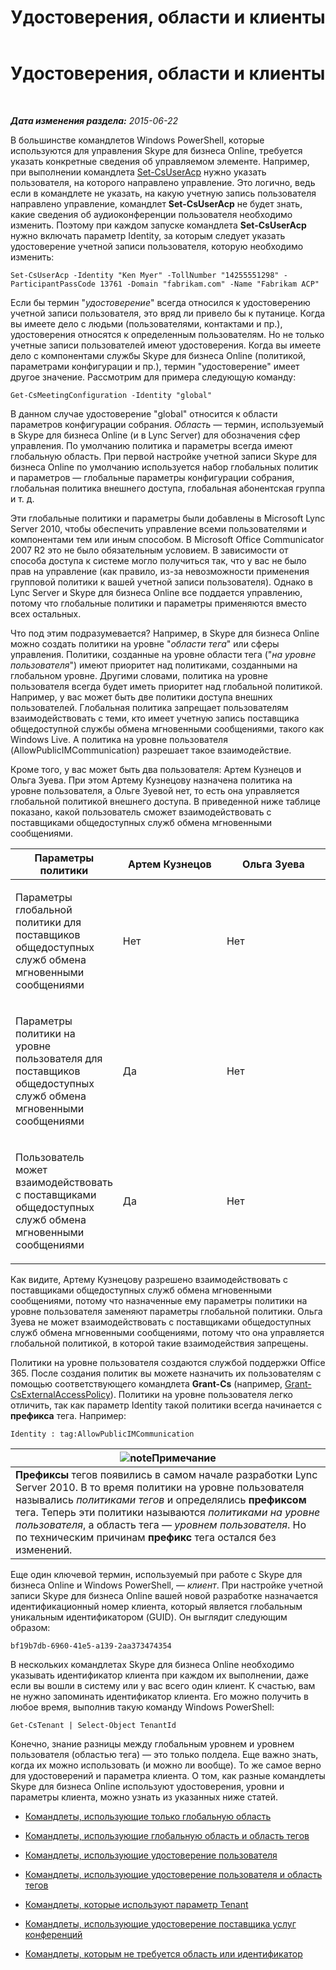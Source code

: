﻿---
title: Удостоверения, области и клиенты
TOCTitle: Удостоверения, области и клиенты
ms:assetid: 7cfa194a-2d01-4370-9b48-ee13ff597fa5
ms:mtpsurl: https://technet.microsoft.com/ru-ru/library/Dn362819(v=OCS.15)
ms:contentKeyID: 56270570
ms.date: 06/01/2017
mtps_version: v=OCS.15
ms.translationtype: HT
---

# Удостоверения, области и клиенты

 

_**Дата изменения раздела:** 2015-06-22_

В большинстве командлетов Windows PowerShell, которые используются для управления Skype для бизнеса Online, требуется указать конкретные сведения об управляемом элементе. Например, при выполнении командлета [Set-CsUserAcp](https://docs.microsoft.com/en-us/powershell/module/skype/Set-CsUserAcp) нужно указать пользователя, на которого направлено управление. Это логично, ведь если в командлете не указать, на какую учетную запись пользователя направлено управление, командлет **Set-CsUserAcp** не будет знать, какие сведения об аудиоконференции пользователя необходимо изменить. Поэтому при каждом запуске командлета **Set-CsUserAcp** нужно включать параметр Identity, за которым следует указать удостоверение учетной записи пользователя, которую необходимо изменить:

    Set-CsUserAcp -Identity "Ken Myer" -TollNumber "14255551298" -ParticipantPassCode 13761 -Domain "fabrikam.com" -Name "Fabrikam ACP"

Если бы термин "*удостоверение*" всегда относился к удостоверению учетной записи пользователя, это вряд ли привело бы к путанице. Когда вы имеете дело с людьми (пользователями, контактами и пр.), удостоверения относятся к определенным пользователям. Но не только учетные записи пользователей имеют удостоверения. Когда вы имеете дело с компонентами службы Skype для бизнеса Online (политикой, параметрами конфигурации и пр.), термин "удостоверение" имеет другое значение. Рассмотрим для примера следующую команду:

    Get-CsMeetingConfiguration -Identity "global"

В данном случае удостоверение "global" относится к области параметров конфигурации собрания. *Область* — термин, используемый в Skype для бизнеса Online (и в Lync Server) для обозначения сфер управления. По умолчанию политика и параметры всегда имеют глобальную область. При первой настройке учетной записи Skype для бизнеса Online по умолчанию используется набор глобальных политик и параметров — глобальные параметры конфигурации собрания, глобальная политика внешнего доступа, глобальная абонентская группа и т. д.

Эти глобальные политики и параметры были добавлены в Microsoft Lync Server 2010, чтобы обеспечить управление всеми пользователями и компонентами тем или иным способом. В Microsoft Office Communicator 2007 R2 это не было обязательным условием. В зависимости от способа доступа к системе могло получиться так, что у вас не было прав на управление (как правило, из-за невозможности применения групповой политики к вашей учетной записи пользователя). Однако в Lync Server и Skype для бизнеса Online все поддается управлению, потому что глобальные политики и параметры применяются вместо всех остальных.

Что под этим подразумевается? Например, в Skype для бизнеса Online можно создать политики на уровне "*области тега*" или сферы управления. Политики, созданные на уровне области тега ("*на уровне пользователя*") имеют приоритет над политиками, созданными на глобальном уровне. Другими словами, политика на уровне пользователя всегда будет иметь приоритет над глобальной политикой. Например, у вас может быть две политики доступа внешних пользователей. Глобальная политика запрещает пользователям взаимодействовать с теми, кто имеет учетную запись поставщика общедоступной службы обмена мгновенными сообщениями, такого как Windows Live. А политика на уровне пользователя (AllowPublicIMCommunication) разрешает такое взаимодействие.

Кроме того, у вас может быть два пользователя: Артем Кузнецов и Ольга Зуева. При этом Артему Кузнецову назначена политика на уровне пользователя, а Ольге Зуевой нет, то есть она управляется глобальной политикой внешнего доступа. В приведенной ниже таблице показано, какой пользователь сможет взаимодействовать с поставщиками общедоступных служб обмена мгновенными сообщениями.


<table>
<colgroup>
<col style="width: 33%" />
<col style="width: 33%" />
<col style="width: 33%" />
</colgroup>
<thead>
<tr class="header">
<th>Параметры политики</th>
<th>Артем Кузнецов</th>
<th>Ольга Зуева</th>
</tr>
</thead>
<tbody>
<tr class="odd">
<td><p>Параметры глобальной политики для поставщиков общедоступных служб обмена мгновенными сообщениями</p></td>
<td><p>Нет</p></td>
<td><p>Нет</p></td>
</tr>
<tr class="even">
<td><p>Параметры политики на уровне пользователя для поставщиков общедоступных служб обмена мгновенными сообщениями</p></td>
<td><p>Да</p></td>
<td><p>Нет</p></td>
</tr>
<tr class="odd">
<td><p>Пользователь может взаимодействовать с поставщиками общедоступных служб обмена мгновенными сообщениями</p></td>
<td><p>Да</p></td>
<td><p>Нет</p></td>
</tr>
</tbody>
</table>


Как видите, Артему Кузнецову разрешено взаимодействовать с поставщиками общедоступных служб обмена мгновенными сообщениями, потому что назначенные ему параметры политики на уровне пользователя заменяют параметры глобальной политики. Ольга Зуева не может взаимодействовать с поставщиками общедоступных служб обмена мгновенными сообщениями, потому что она управляется глобальной политикой, в которой такие взаимодействия запрещены.

Политики на уровне пользователя создаются службой поддержки Office 365. После создания политик вы можете назначить их пользователям с помощью соответствующего командлета **Grant-Cs** (например, [Grant-CsExternalAccessPolicy](grant-csexternalaccesspolicy.md)). Политики на уровне пользователя легко отличить, так как параметр Identity такой политики всегда начинается с **префикса** тега. Например:

    Identity : tag:AllowPublicIMCommunication

<table>
<thead>
<tr class="header">
<th><img src="images/Gg398412.note(OCS.15).gif" title="note" alt="note" />Примечание</th>
</tr>
</thead>
<tbody>
<tr class="odd">
<td><strong>Префиксы</strong> тегов появились в самом начале разработки Lync Server 2010. В то время политики на уровне пользователя назывались <em>политиками тегов</em> и определялись <strong>префиксом</strong> тега. Теперь эти политики называются <em>политиками на уровне пользователя</em>, а область тега — <em>уровнем пользователя</em>. Но по техническим причинам <strong>префикс</strong> тега остался без изменений.</td>
</tr>
</tbody>
</table>


Еще один ключевой термин, используемый при работе с Skype для бизнеса Online и Windows PowerShell, — *клиент*. При настройке учетной записи Skype для бизнеса Online вашей новой разработке назначается идентификационный номер клиента, который является глобальным уникальным идентификатором (GUID). Он выглядит следующим образом:

    bf19b7db-6960-41e5-a139-2aa373474354

В нескольких командлетах Skype для бизнеса Online необходимо указывать идентификатор клиента при каждом их выполнении, даже если вы вошли в систему или у вас всего один клиент. К счастью, вам не нужно запоминать идентификатор клиента. Его можно получить в любое время, выполнив такую команду Windows PowerShell:

    Get-CsTenant | Select-Object TenantId

Конечно, знание разницы между глобальным уровнем и уровнем пользователя (областью тега) — это только полдела. Еще важно знать, когда их можно использовать (и можно ли вообще). То же самое верно для удостоверений и параметра клиента. О том, как разные командлеты Skype для бизнеса Online используют удостоверения, уровни и параметры клиента, можно узнать из указанных ниже статей.

  - [Командлеты, использующие только глобальную область](cmdlets-in-skype-for-business-online-that-use-only-the-global-scope.md)

  - [Командлеты, использующие глобальную область и область тегов](cmdlets-in-skype-for-business-online-that-use-the-global-scope-and-the-tag-scope.md)

  - [Командлеты, использующие удостоверение пользователя](cmdlets-in-skype-for-business-online-that-use-a-user-identity.md)

  - [Командлеты, использующие удостоверение пользователя и область тегов](cmdlets-in-skype-for-business-online-that-use-a-user-identity-and-the-tag-scope.md)

  - [Командлеты, которые используют параметр Tenant](cmdlets-in-skype-for-business-online-that-use-the-tenant-parameter.md)

  - [Командлеты, использующие удостоверение поставщика услуг конференций](cmdlets-in-skype-for-business-online-that-use-a-conferencing-provider-identity.md)

  - [Командлеты, которым не требуется область или идентификатор](cmdlets-in-skype-for-business-online-that-do-not-use-a-scope-or-an-identity.md)

